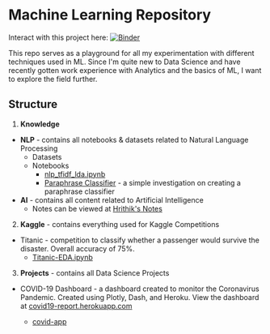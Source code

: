 # Machine Learning Repository

Interact with this project here: [![Binder](https://mybinder.org/badge_logo.svg)](https://mybinder.org/v2/gh/CoderHahs/ml-training/master)

This repo serves as a playground for all my experimentation with different techniques used in ML. Since I'm quite new to Data Science and have recently gotten work experience with Analytics and the basics of ML, I want to explore the field further.

## Structure

1. **Knowledge**

-   **NLP** - contains all notebooks & datasets related to Natural Language Processing
    -   Datasets
    -   Notebooks
        -   [nlp_tfidf_lda.ipynb](Knowledge/NLP/Notebooks/nlp_tfidf_lda.ipynb)
        -   [Paraphrase Classifier](Projects/paraphrase_classifier/Building-a-Paraphrase-Classifier.ipynb) - a simple investigation on creating a paraphrase classifier
-   **AI** - contains all content related to Artificial Intelligence
    -   Notes can be viewed at [Hrithik's Notes](https://hrithiks-notes.netlify.app/ai)

2.  **Kaggle** - contains everything used for Kaggle Competitions

-   Titanic - competition to classify whether a passenger would survive the disaster. Overall accuracy of 75%.
    -   [Titanic-EDA.ipynb](Kaggle/Titanic/Notebooks/Titanic-EDA.ipynb)

3. **Projects** - contains all Data Science Projects

-   COVID-19 Dashboard - a dashboard created to monitor the Coronavirus Pandemic. Created using Plotly, Dash, and Heroku. View the dashboard at [covid19-report.herokuapp.com](https://covid19-report.herokuapp.com)

    -   [covid-app](Projects/covid-app-nogit)
